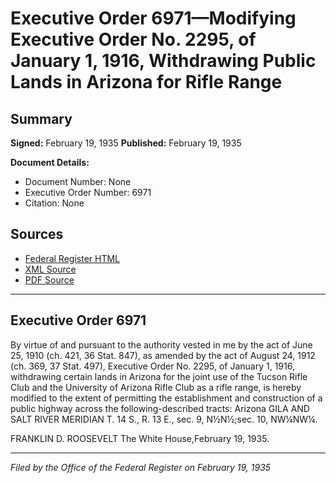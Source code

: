 # Executive Order 6971—Modifying Executive Order No. 2295, of January 1, 1916, Withdrawing Public Lands in Arizona for Rifle Range

## Summary

**Signed:** February 19, 1935
**Published:** February 19, 1935

**Document Details:**
- Document Number: None
- Executive Order Number: 6971
- Citation: None

## Sources
- [Federal Register HTML](https://www.presidency.ucsb.edu/documents/executive-order-6971-modifying-executive-order-no-2295-january-1-1916-withdrawing-public)
- [XML Source](None)
- [PDF Source](None)

---

## Executive Order 6971

By virtue of and pursuant to the authority vested in me by the act of June 25, 1910 (ch. 421, 36 Stat. 847), as amended by the act of August 24, 1912 (ch. 369, 37 Stat. 497), Executive Order No. 2295, of January 1, 1916, withdrawing certain lands in Arizona for the joint use of the Tucson Rifle Club and the University of Arizona Rifle Club as a rifle range, is hereby modified to the extent of permitting the establishment and construction of a public highway across the following-described tracts:
Arizona
GILA AND SALT RIVER MERIDIAN
T. 14 S., R. 13 E., sec. 9, N½N½;sec. 10, NW¼NW¼.

FRANKLIN D. ROOSEVELT
The White House,February 19, 1935.

---

*Filed by the Office of the Federal Register on February 19, 1935*
